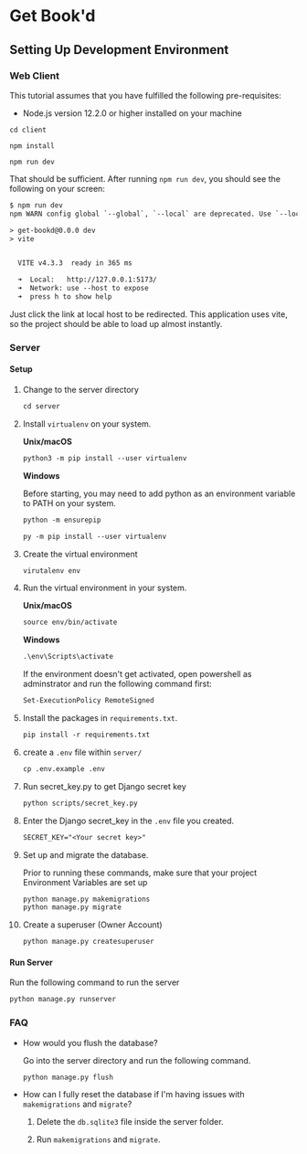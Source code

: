 # Get Book'd

## Setting Up Development Environment

### Web Client

This tutorial assumes that you have fulfilled the following pre-requisites:

- Node.js version 12.2.0 or higher installed on your machine

```init
cd client
```

```init
npm install
```

```init
npm run dev
```

That should be sufficient. After running `npm run dev`, you should see the following on your screen:

```txt
$ npm run dev
npm WARN config global `--global`, `--local` are deprecated. Use `--location=global` instead.

> get-bookd@0.0.0 dev
> vite


  VITE v4.3.3  ready in 365 ms

  ➜  Local:   http://127.0.0.1:5173/
  ➜  Network: use --host to expose
  ➜  press h to show help
```

Just click the link at local host to be redirected. This application uses vite, so the project should be able to load up almost instantly.

### Server

#### Setup

1. Change to the server directory

   ```txt
   cd server
   ```

2. Install `virtualenv` on your system.

   **Unix/macOS**

   ```txt
   python3 -m pip install --user virtualenv
   ```

   **Windows**

   Before starting, you may need to add python as an environment variable to PATH on your system.

   ```txt
   python -m ensurepip
   ```

   ```txt
   py -m pip install --user virtualenv
   ```

3. Create the virtual environment

   ```txt
   virutalenv env
   ```

4. Run the virtual environment in your system.

   **Unix/macOS**

   ```txt
   source env/bin/activate
   ```

   **Windows**

   ```txt
   .\env\Scripts\activate
   ```

   If the environment doesn't get activated, open powershell as adminstrator and run the following command first:

   ```txt
   Set-ExecutionPolicy RemoteSigned
   ```

5. Install the packages in `requirements.txt`.

   ```txt
   pip install -r requirements.txt
   ```

6. create a `.env` file within `server/`

   ```txt
   cp .env.example .env
   ```

7. Run secret_key.py to get Django secret key

   ```txt
   python scripts/secret_key.py
   ```

8. Enter the Django secret_key in the `.env` file you created.

   ```txt
   SECRET_KEY="<Your secret key>"
   ```

9. Set up and migrate the database.

   Prior to running these commands, make sure that your project Environment Variables are set up

   ```txt
   python manage.py makemigrations
   python manage.py migrate
   ```

10. Create a superuser (Owner Account)

    ```txt
    python manage.py createsuperuser
    ```

#### Run Server

Run the following command to run the server

```txt
python manage.py runserver
```

### FAQ

- How would you flush the database?

  Go into the server directory and run the following command.

  ```txt
  python manage.py flush
  ```

- How can I fully reset the database if I'm having issues with `makemigrations` and `migrate`?

  1. Delete the `db.sqlite3` file inside the server folder.

  2. Run `makemigrations` and `migrate`.
